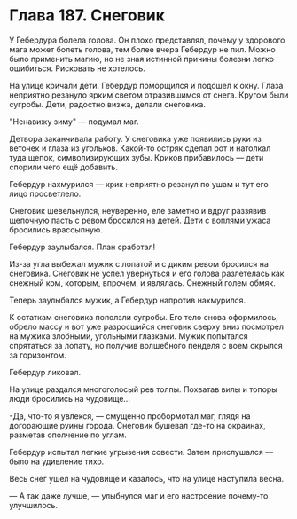 # Глава 187. Снеговик

У Гебердура болела голова. Он плохо представлял, почему у здорового мага может болеть голова, тем более вчера Гебердур не пил. Можно было применить магию, но не зная истинной причины болезни легко ошибиться. Рисковать не хотелось.

На улице кричали дети. Гебердур поморщился и подошел к окну. Глаза неприятно резануло ярким светом отразившимся от снега. Кругом были сугробы. Дети, радостно визжа, делали снеговика.

"Ненавижу зиму" — подумал маг.

Детвора заканчивала работу. У снеговика уже появились руки из веточек и глаза из угольков. Какой-то остряк сделал рот и натолкал туда щепок, символизирующих зубы. Криков прибавилось — дети спорили чего ещё добавить.

Гебердур нахмурился — крик неприятно резанул по ушам и тут его лицо просветлело.

Снеговик шевельнулся, неуверенно, еле заметно и вдруг раззявив щепочную пасть с ревом бросился на детей. Дети с воплями ужаса бросились врассыпную.

Гебердур заулыбался. План сработал!

Из-за угла выбежал мужик с лопатой и с диким ревом бросился на снеговика. Снеговик не успел увернуться и его голова разлетелась как снежный ком, которым, впрочем, и являлась. Снежный голем обмяк.

Теперь заулыбался мужик, а Гебердур напротив нахмурился.

К остаткам снеговика поползли сугробы. Его тело снова оформилось, обрело массу и вот уже разросшийся снеговик сверху вниз посмотрел на мужика злобными, угольными глазками. Мужик попытался спрятаться за лопату, но получив волшебного пенделя с воем скрылся за горизонтом.

Гебердур ликовал.

На улице раздался многоголосый рев толпы. Похватав вилы и топоры люди бросились на чудовище...

-Да, что-то я увлекся, — смущенно пробормотал маг, глядя на догорающие руины города. Снеговик бушевал где-то на окраинах, разметав ополчение по углам.

Гебердур испытал легкие угрызения совести. Затем прислушался — было на удивление тихо.

Весь снег ушел на чудовище и казалось, что на улице наступила весна.

— А так даже лучше, — улыбнулся маг и его настроение почему-то улучшилось.

